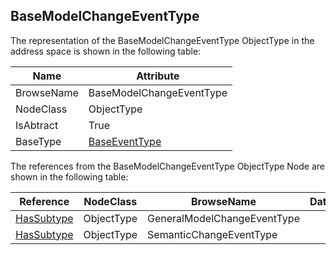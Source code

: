 <!-- objecttype -->
## BaseModelChangeEventType
The representation of the BaseModelChangeEventType ObjectType in the address space is shown in the following table:  

|Name|Attribute|
|---|---|
|BrowseName|BaseModelChangeEventType|
|NodeClass|ObjectType|
|IsAbtract|True|
|BaseType|[BaseEventType](../../../Part5/ObjectTypes/BaseEventType/readme.md)|

The references from the BaseModelChangeEventType ObjectType Node are shown in the following table:  

|Reference|NodeClass|BrowseName|DataType|TypeDefinition|ModellingRule|
|---|---|---|---|---|---|
|[HasSubtype](../../../Part3/ReferenceTypes/HasSubtype/readme.md)|ObjectType|GeneralModelChangeEventType||||
|[HasSubtype](../../../Part3/ReferenceTypes/HasSubtype/readme.md)|ObjectType|SemanticChangeEventType||||

